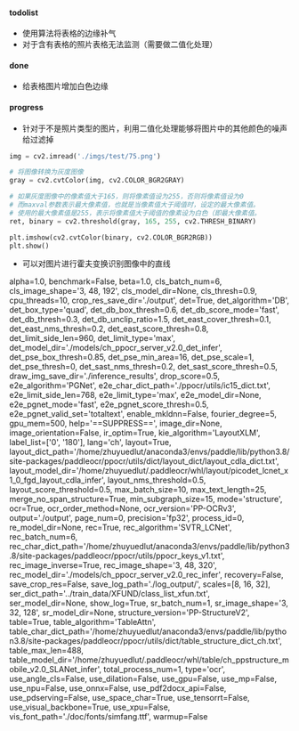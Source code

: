 #### todolist
- 使用算法将表格的边缘补气
- 对于含有表格的照片表格无法监测（需要做二值化处理）

#### done
- 给表格图片增加白色边缘

#### progress
- 针对于不是照片类型的图片，利用二值化处理能够将图片中的其他颜色的噪声给过滤掉
```python
img = cv2.imread('./imgs/test/75.png')

# 将图像转换为灰度图像
gray = cv2.cvtColor(img, cv2.COLOR_BGR2GRAY)

# 如果灰度图像中的像素值大于165，则将像素值设为255，否则将像素值设为0
# 而maxval参数表示最大像素值，也就是当像素值大于阈值时，设定的最大像素值。
# 使用的最大像素值是255，表示将像素值大于阈值的像素设为白色（即最大像素值。
ret, binary = cv2.threshold(gray, 165, 255, cv2.THRESH_BINARY)

plt.imshow(cv2.cvtColor(binary, cv2.COLOR_BGR2RGB))
plt.show()
```
- 可以对图片进行霍夫变换识别图像中的直线


alpha=1.0, 
benchmark=False, 
beta=1.0, 
cls_batch_num=6,
cls_image_shape='3, 48, 192',
cls_model_dir=None,
cls_thresh=0.9, 
cpu_threads=10, 
crop_res_save_dir='./output', 
det=True, 
det_algorithm='DB', 
det_box_type='quad', 
det_db_box_thresh=0.6,
det_db_score_mode='fast', 
det_db_thresh=0.3, 
det_db_unclip_ratio=1.5, 
det_east_cover_thresh=0.1, 
det_east_nms_thresh=0.2, 
det_east_score_thresh=0.8, 
det_limit_side_len=960, 
det_limit_type='max', 
det_model_dir='./models/ch_ppocr_server_v2.0_det_infer', 
det_pse_box_thresh=0.85, 
det_pse_min_area=16,
det_pse_scale=1, 
det_pse_thresh=0,
det_sast_nms_thresh=0.2,
det_sast_score_thresh=0.5, 
draw_img_save_dir='./inference_results', 
drop_score=0.5,
e2e_algorithm='PGNet', 
e2e_char_dict_path='./ppocr/utils/ic15_dict.txt',
e2e_limit_side_len=768,
e2e_limit_type='max',
e2e_model_dir=None,
e2e_pgnet_mode='fast',
e2e_pgnet_score_thresh=0.5, 
e2e_pgnet_valid_set='totaltext',
enable_mkldnn=False, 
fourier_degree=5, 
gpu_mem=500, 
help='==SUPPRESS==', 
image_dir=None,
image_orientation=False, 
ir_optim=True, 
kie_algorithm='LayoutXLM',
label_list=['0', '180'], 
lang='ch', 
layout=True, 
layout_dict_path='/home/zhuyuedlut/anaconda3/envs/paddle/lib/python3.8/site-packages/paddleocr/ppocr/utils/dict/layout_dict/layout_cdla_dict.txt', 
layout_model_dir='/home/zhuyuedlut/.paddleocr/whl/layout/picodet_lcnet_x1_0_fgd_layout_cdla_infer',
layout_nms_threshold=0.5,
layout_score_threshold=0.5,
max_batch_size=10, 
max_text_length=25, 
merge_no_span_structure=True, 
min_subgraph_size=15, 
mode='structure', 
ocr=True, 
ocr_order_method=None,
ocr_version='PP-OCRv3',
output='./output', 
page_num=0, 
precision='fp32', 
process_id=0, 
re_model_dir=None, 
rec=True, 
rec_algorithm='SVTR_LCNet', 
rec_batch_num=6, 
rec_char_dict_path='/home/zhuyuedlut/anaconda3/envs/paddle/lib/python3.8/site-packages/paddleocr/ppocr/utils/ppocr_keys_v1.txt', 
rec_image_inverse=True, 
rec_image_shape='3, 48, 320', 
rec_model_dir='./models/ch_ppocr_server_v2.0_rec_infer',
recovery=False,
save_crop_res=False, 
save_log_path='./log_output/', 
scales=[8, 16, 32], 
ser_dict_path='../train_data/XFUND/class_list_xfun.txt', 
ser_model_dir=None,
show_log=True, 
sr_batch_num=1,
sr_image_shape='3, 32, 128', 
sr_model_dir=None, 
structure_version='PP-StructureV2', 
table=True, 
table_algorithm='TableAttn', 
table_char_dict_path='/home/zhuyuedlut/anaconda3/envs/paddle/lib/python3.8/site-packages/paddleocr/ppocr/utils/dict/table_structure_dict_ch.txt', 
table_max_len=488, 
table_model_dir='/home/zhuyuedlut/.paddleocr/whl/table/ch_ppstructure_mobile_v2.0_SLANet_infer', 
total_process_num=1, 
type='ocr', 
use_angle_cls=False, 
use_dilation=False, 
use_gpu=False, 
use_mp=False, 
use_npu=False, 
use_onnx=False, 
use_pdf2docx_api=False, 
use_pdserving=False, 
use_space_char=True, 
use_tensorrt=False, 
use_visual_backbone=True, 
use_xpu=False, 
vis_font_path='./doc/fonts/simfang.ttf', 
warmup=False